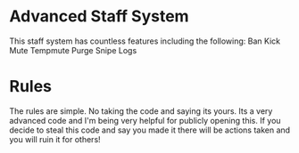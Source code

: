 # Advanced Staff System
This staff system has countless features including the following:
Ban
Kick
Mute
Tempmute
Purge
Snipe
Logs

# Rules
The rules are simple. No taking the code and saying its yours. Its a very advanced code and I'm being very helpful for publicly opening this. If you decide to steal this code and say you made it there will be actions taken and you will ruin it for others!
